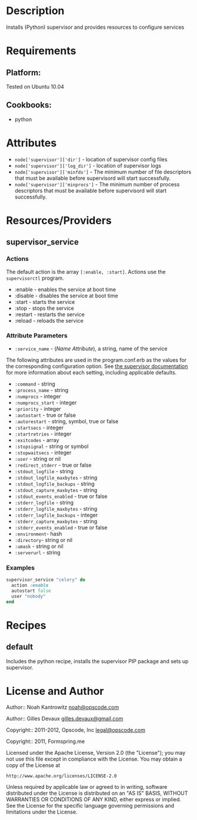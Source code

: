 Description
===========

Installs (Python) supervisor and provides resources to configure services

Requirements
============

## Platform:

Tested on Ubuntu 10.04

## Cookbooks:

* python

Attributes
==========

* `node['supervisor']['dir']` - location of supervisor config files
* `node['supervisor']['log_dir']` - location of supervisor logs
* `node['supervisor']['minfds']` - The minimum number of file descriptors
  that must be available before supervisord will start successfully.
* `node['supervisor']['minprocs']` - The minimum number of process descriptors
  that must be available before supervisord will start successfully.

Resources/Providers
===================

supervisor\_service
-------------------

### Actions

The default action is the array `[:enable, :start]`. Actions use the
`supervisorctl` program.

* :enable - enables the service at boot time
* :disable - disables the service at boot time
* :start - starts the service
* :stop - stops the service
* :restart - restarts the service
* :reload - reloads the service

### Attribute Parameters

* `:service_name` - (*Name Attribute*), a string, name of the service

The following attributes are used in the program.conf.erb as the
values for the corresponding configuration option. See [the supervisor
documentation](http://supervisord.org/configuration.html#program-x-section-values)
for more information about each setting, including applicable defaults.

* `:command` - string
* `:process_name` - string
* `:numprocs` - integer
* `:numprocs_start` - integer
* `:priority` - integer
* `:autostart` - true or false
* `:autorestart` - string, symbol, true or false
* `:startsecs` - integer
* `:startretries` - integer 
* `:exitcodes` - array
* `:stopsignal` - string or symbol
* `:stopwaitsecs` - integer
* `:user` - string or nil
* `:redirect_stderr` - true or false
* `:stdout_logfile` - string 
* `:stdout_logfile_maxbytes` - string
* `:stdout_logfile_backups` - string
* `:stdout_capture_maxbytes` - string
* `:stdout_events_enabled` - true or false
* `:stderr_logfile` - string
* `:stderr_logfile_maxbytes` - string
* `:stderr_logfile_backups` - integer
* `:stderr_capture_maxbytes` - string
* `:stderr_events_enabled` - true or false
* `:environment`- hash
* `:directory`- string or nil
* `:umask` - string or nil
* `:serverurl` - string

### Examples

```ruby
supervisor_service "celery" do
  action :enable
  autostart false
  user "nobody"
end
```

Recipes
=======

default
-------

Includes the python recipe, installs the supervisor PIP package and
sets up supervisor.

License and Author
==================

Author:: Noah Kantrowitz <noah@opscode.com>

Author:: Gilles Devaux <gilles.devaux@gmail.com>

Copyright:: 2011-2012, Opscode, Inc <legal@opscode.com>

Copyright:: 2011, Formspring.me

Licensed under the Apache License, Version 2.0 (the "License");
you may not use this file except in compliance with the License.
You may obtain a copy of the License at

    http://www.apache.org/licenses/LICENSE-2.0

Unless required by applicable law or agreed to in writing, software
distributed under the License is distributed on an "AS IS" BASIS,
WITHOUT WARRANTIES OR CONDITIONS OF ANY KIND, either express or implied.
See the License for the specific language governing permissions and
limitations under the License.

